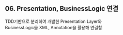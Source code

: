 ## 06. Presentation, BusinessLogic 연결

TDD기반으로 분리하여 개발한 Presentation Layer와 <br/>
BusinessLogic을 XML, Annotation을 활용해 연결함
